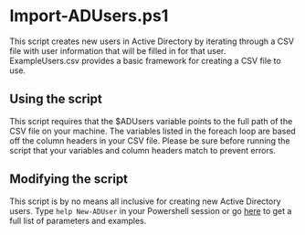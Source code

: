 Import-ADUsers.ps1
========

This script creates new users in Active Directory by iterating through a CSV file with user information that will be filled in for that user. ExampleUsers.csv provides a basic framework for creating a CSV file to use.

Using the script
---
This script requires that the $ADUsers variable points to the full path of the CSV file on your machine. The variables listed in the foreach loop are based off the column headers in your CSV file. Please be sure before running the script that your variables and column headers match to prevent errors.

Modifying the script
---

This script is by no means all inclusive for creating new Active Directory users. Type `help New-ADUser` in your Powershell session or go [here](http://go.microsoft.com/fwlink/p/?linkid=291077) to get a full list of parameters and examples.
